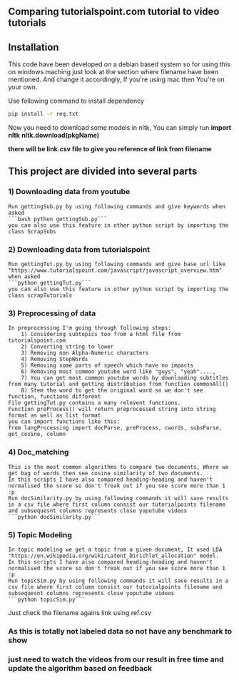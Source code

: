 ## Comparing tutorialspoint.com tutorial to video tutorials

## Installation
This code have been developed on a debian based system so for using this on windows maching just look at the section where filename have been mentioned.
And change it accordingly, If you're using mac then You're on your own.

Use following command to install dependency

```bash
pip install -r req.txt
```

Now you need to download some models in nltk, You can simply run 
**import nltk**
**nltk.download(pkgName)**

**there will be link.csv file to give you reference of link from filename**

## This project are divided into several parts

### 1) Downloading data from youtube
    Run gettingSub.py by using following commands and give keywords when asked
    ```bash python gettingSub.py```
    you can also use this feature in other python script by importing the class ScrapSubs

### 2) Downloading data from tutorialspoint
    Run gettingTut.py by using following commands and give base url like "https://www.tutorialspoint.com/javascript/javascript_overview.htm" when asked
    ```python gettingTut.py```
    you can also use this feature in other python script by importing the class scrapTutorials

### 3) Preprocessing of data
    In preprocessing I'm going through following steps:
        1) Considering subtopics too from a html file from tutorialspoint.com
        2) Converting string to lower
        3) Removing non Alpha-Numeric characters
        4) Removing StepWords
        5) Removing some parts of speech which have no impacts
        6) Removing most common youtube word like "guys", "yeah"...., 
        7) You can get most common youtube words by downloading subtitles from many tutorial and getting distribution from function commonAll()
        8) Stem the word to get the original word so we don't see function, functions different
    File gettingTut.py contains a many relevent functions.
    Function preProcess() will return preprocessed string into string format as well as list format
    you can import functions like this:
    from langProcessing import docParse, preProcess, cwords, subsParse, get_cosine, column

### 4) Doc_matching
    This is the most common algorithms to compare two documents, Where we get bag of words then see cosine similarity of two documents.
    In this scripts I have also compared heading-heading and haven't normalised the score so don't freak out if you see score more than 1 :p
    Run docSimilarity.py by using following commands it will save results in a csv file where first column consist our tutorialpoints filename and subsequesnt columns represents close yoputube videos
    ```python docSimilarity.py```

### 5) Topic Modeling
    In topic modeling we get a topic from a given document, It used LDA "https://en.wikipedia.org/wiki/Latent_Dirichlet_allocation" model.
    In this scripts I have also compared heading-heading and haven't normalised the score so don't freak out if you see score more than 1 :p
    Run topicSim.py by using following commands it will save results in a csv file where first column consist our tutorialpoints filename and subsequesnt columns represents close yoputube videos
    ```python topicSim.py```


Just check the filename agains link using ref.csv
### As this is totally not labeled data so not have any benchmark to show
### just need to watch the videos from our result in free time and update the algorithm based on feedback
